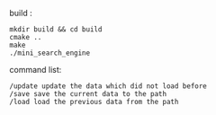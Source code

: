 build :

```
mkdir build && cd build
cmake ..
make
./mini_search_engine
```

command list:

```
/update update the data which did not load before
/save save the current data to the path
/load load the previous data from the path
```